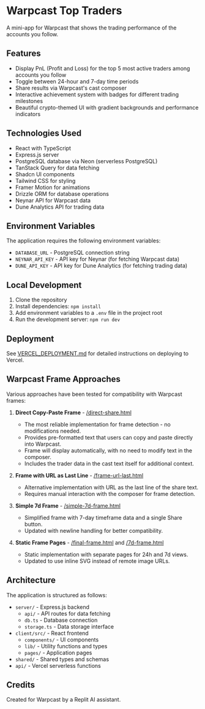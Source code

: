 # Warpcast Top Traders

A mini-app for Warpcast that shows the trading performance of the accounts you follow.

## Features

- Display PnL (Profit and Loss) for the top 5 most active traders among accounts you follow
- Toggle between 24-hour and 7-day time periods
- Share results via Warpcast's cast composer
- Interactive achievement system with badges for different trading milestones
- Beautiful crypto-themed UI with gradient backgrounds and performance indicators

## Technologies Used

- React with TypeScript
- Express.js server
- PostgreSQL database via Neon (serverless PostgreSQL)
- TanStack Query for data fetching
- Shadcn UI components
- Tailwind CSS for styling
- Framer Motion for animations
- Drizzle ORM for database operations
- Neynar API for Warpcast data
- Dune Analytics API for trading data

## Environment Variables

The application requires the following environment variables:

- `DATABASE_URL` - PostgreSQL connection string
- `NEYNAR_API_KEY` - API key for Neynar (for fetching Warpcast data)
- `DUNE_API_KEY` - API key for Dune Analytics (for fetching trading data)

## Local Development

1. Clone the repository
2. Install dependencies: `npm install`
3. Add environment variables to a `.env` file in the project root
4. Run the development server: `npm run dev`

## Deployment

See [VERCEL_DEPLOYMENT.md](./VERCEL_DEPLOYMENT.md) for detailed instructions on deploying to Vercel.

## Warpcast Frame Approaches

Various approaches have been tested for compatibility with Warpcast frames:

1. **Direct Copy-Paste Frame** - [/direct-share.html](https://warplet-traders.vercel.app/direct-share.html)
   - The most reliable implementation for frame detection - no modifications needed.
   - Provides pre-formatted text that users can copy and paste directly into Warpcast.
   - Frame will display automatically, with no need to modify text in the composer.
   - Includes the trader data in the cast text itself for additional context.

2. **Frame with URL as Last Line** - [/frame-url-last.html](https://warplet-traders.vercel.app/frame-url-last.html)
   - Alternative implementation with URL as the last line of the share text.
   - Requires manual interaction with the composer for frame detection.

3. **Simple 7d Frame** - [/simple-7d-frame.html](https://warplet-traders.vercel.app/simple-7d-frame.html)
   - Simplified frame with 7-day timeframe data and a single Share button.
   - Updated with newline handling for better compatibility.

4. **Static Frame Pages** - [/final-frame.html](https://warplet-traders.vercel.app/final-frame.html) and [/7d-frame.html](https://warplet-traders.vercel.app/7d-frame.html)
   - Static implementation with separate pages for 24h and 7d views.
   - Updated to use inline SVG instead of remote image URLs.

## Architecture

The application is structured as follows:

- `server/` - Express.js backend
  - `api/` - API routes for data fetching
  - `db.ts` - Database connection
  - `storage.ts` - Data storage interface
- `client/src/` - React frontend
  - `components/` - UI components
  - `lib/` - Utility functions and types
  - `pages/` - Application pages
- `shared/` - Shared types and schemas
- `api/` - Vercel serverless functions

## Credits

Created for Warpcast by a Replit AI assistant.